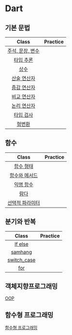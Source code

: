 # Dart

## 기본 문법



| Class | Practice |
| :---: | :------: |
| [주석, 문장, 변수](./Default/DartDefault.md) |  |
| [타입 추론](./Default/Type_Inference.md) |          |
| [상수](./Default/final,const.md)      |          |
| [산술 연산자](./Default/Arithmetic_Operators.md)      |          |
| [증감 연산자](./Default/Increment_Operator.md)      |          |
| [비교 연산자](./Default/Comparison_Operator.md)      |          |
| [논리 연산자](./Default/Logical_Operator.md)      |          |
| [타입 검사](./Default/Type_Inspection.md)      |          |
| [형변환](./Default/Casting.md)      |          |



## 함수



|                      Class                       | Practice |
| :----------------------------------------------: | :------: |
|         [함수 형태](./Function/Form.md)          |          |
| [함수와 메서드](./Function/FunctionAndMethod.md) |          |
|   [익명 함수](./Function/AnonymousFunction.md)   |          |
|             [람다](./Fuction/Lamda)              |          |
|      [선택적 파라미터](./Fuction/Parameter)      |          |



## 분기와 반복



|                      Class                      | Practice |
| :---------------------------------------------: | :------: |
|     [If else](./QUARTER_REPETITION/if_else)     |          |
|     [samhang](./QUARTER_REPETITION/samhang)     |          |
| [switch_case](./QUARTER_REPETITION/switch_case) |          |
|         [for](./QUARTER_REPETITION/for)         |          |



## 객체지향프로그래밍



[OOP](./OOP/OOP)



## 함수형 프로그래밍



[함수형 프로그래밍](./FunctionalProgramming/FunctionalProgramming)